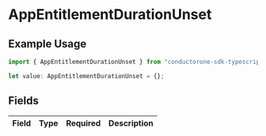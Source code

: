 # AppEntitlementDurationUnset

## Example Usage

```typescript
import { AppEntitlementDurationUnset } from "conductorone-sdk-typescript/sdk/models/shared";

let value: AppEntitlementDurationUnset = {};
```

## Fields

| Field       | Type        | Required    | Description |
| ----------- | ----------- | ----------- | ----------- |